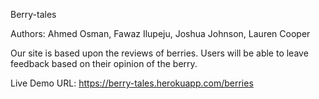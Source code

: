Berry-tales

Authors: Ahmed Osman, Fawaz Ilupeju, Joshua Johnson, Lauren Cooper

Our site is based upon the reviews of berries. Users will be able to leave feedback based on their opinion of the berry.  

Live Demo URL: https://berry-tales.herokuapp.com/berries